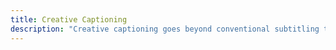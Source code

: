 ```yaml
---
title: Creative Captioning
description: "Creative captioning goes beyond conventional subtitling to incorporate elements of design, animation, or interactivity, enhancing the viewing experience for both deaf and hearing audiences."
---
```

